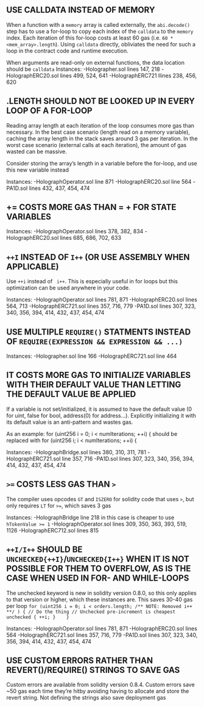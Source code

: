 ## USE CALLDATA INSTEAD OF MEMORY

When a function with a `memory` array is called externally, the `abi.decode()` step has to use a for-loop to copy each index of the `calldata` to the `memory` index. Each iteration of this for-loop costs at least 60 gas (i.e. `60 * <mem_array>.length`). Using `calldata` directly, obliviates the need for such a loop in the contract code and runtime execution.

When arguments are read-only on external functions, the data location should be `calldata`
Instances:
-Holographer.sol lines 147, 218
-HolographERC20.sol lines 499, 524, 641
-HolographERC721 llines 238, 456, 620

## <ARRAY>.LENGTH SHOULD NOT BE LOOKED UP IN EVERY LOOP OF A FOR-LOOP

Reading array length at each iteration of the loop consumes more gas than necessary.
In the best case scenario (length read on a memory variable), caching the array length in the stack saves around 3 gas per iteration. In the worst case scenario (external calls at each iteration), the amount of gas wasted can be massive.

Consider storing the array’s length in a variable before the for-loop, and use this new variable instead

Instances:
-HolographOperator.sol line 871
-HolographERC20.sol line 564
-PA1D.sol lines 432, 437, 454, 474


## <X> += <Y> COSTS MORE GAS THAN <X> = <X> + <Y> FOR STATE VARIABLES

Instances:
-HolographOperator.sol lines 378, 382, 834
-HolographERC20.sol lines 685, 686, 702, 633





## `++I` INSTEAD OF `I++` (OR USE ASSEMBLY WHEN APPLICABLE)

Use `++i` instead of ` i++`. This is especially useful in for loops but this optimization can be used anywhere in your code. 

Instances:
-HolographOperator.sol lines 781, 871
-HolographERC20.sol lines 564, 713
-HolographERC721.sol lines 357, 716, 779
-PA1D.sol lines 307, 323, 340, 356, 394, 414, 432, 437, 454, 474

## USE MULTIPLE `REQUIRE()` STATMENTS INSTEAD OF `REQUIRE(EXPRESSION && EXPRESSION && ...)`

Instances:
-Holographer.sol line 166
-HolographERC721.sol line 464

## IT COSTS MORE GAS TO INITIALIZE VARIABLES WITH THEIR DEFAULT VALUE THAN LETTING THE DEFAULT VALUE BE APPLIED

If a variable is not set/initialized, it is assumed to have the default value (0 for uint, false for bool, address(0) for address…). Explicitly initializing it with its default value is an anti-pattern and wastes gas.

As an example: for (uint256 i = 0; i < numIterations; ++i) { should be replaced with for (uint256 i; i < numIterations; ++i) {

Instances:
-HolographBridge.sol lines 380, 310, 311, 781
-HolographERC721.sol line 357, 716
-PA1D.sol lines 307, 323, 340, 356, 394, 414, 432, 437, 454, 474

## `>=` COSTS LESS GAS THAN `>`

The compiler uses opcodes `GT` and `ISZERO` for solidity code that uses `>`, but only requires `LT` for `>=`, which saves 3 gas

Instances:
-HolographBridge line 218 in this case is cheaper to use `hTokenValue >= 1`
-HolographOperator.sol lines 309, 350, 363, 393, 519, 1126
-HolographERC712.sol lines 815


## `++I/I++` SHOULD BE `UNCHECKED{++I}`/`UNCHECKED{I++}` WHEN IT IS NOT POSSIBLE FOR THEM TO OVERFLOW, AS IS THE CASE WHEN USED IN FOR- AND WHILE-LOOPS

The unchecked keyword is new in solidity version 0.8.0, so this only applies to that version or higher, which these instances are. This saves 30-40 gas per loop
`
   for (uint256 i = 0; i < orders.length; /** NOTE: Removed i++ **/ ) {
           // Do the thing
           // Unchecked pre-increment is cheapest
           unchecked { ++i; }   
}  `

Instances:
-HolographOperator.sol lines 781, 871
-HolographERC20.sol lines 564
-HolographERC721.sol lines 357, 716, 779
-PA1D.sol lines 307, 323, 340, 356, 394, 414, 432, 437, 454, 474

## USE CUSTOM ERRORS RATHER THAN REVERT()/REQUIRE() STRINGS TO SAVE GAS
Custom errors are available from solidity version 0.8.4. Custom errors save ~50 gas each time they’re hitby avoiding having to allocate and store the revert string. Not defining the strings also save deployment gas



